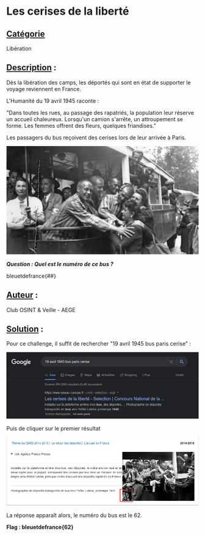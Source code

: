 # **Les cerises de la liberté**
## <u>**Catégorie**</u>

Libération

## <u>**Description**</u> :

Dès la libération des camps, les déportés qui sont en état de supporter le voyage reviennent en France.

L'Humanité du 19 avril 1945 raconte :

"Dans toutes les rues, au passage des rapatriés, la population leur réserve un accueil chaleureux. Lorsqu'un camion s'arrête, un attroupement se forme. Les femmes offrent des fleurs, quelques friandises."

Les passagers du bus reçoivent des cerises lors de leur arrivée à Paris.

![](./images/1.6.jpg)

***Question : Quel est le numéro de ce bus ?***

bleuetdefrance{##}

## <u>**Auteur**</u> :

Club OSINT & Veille - AEGE

## <u>**Solution**</u> :

Pour ce challenge, il suffit de rechercher "19 avril 1945 bus paris cerise" :

![](./images/google.png)

Puis de cliquer sur le premier résultat

![](./images/bus.png)

La réponse apparaît alors, le numéro du bus est le 62.

**Flag : bleuetdefrance{62}**